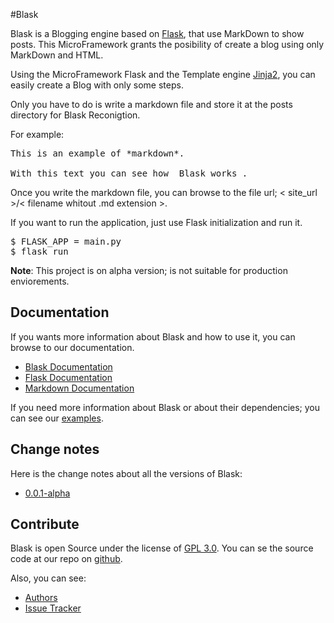 #Blask

Blask is a Blogging engine based on [Flask](http://flask.pocoo.org/), that use MarkDown to show posts. This MicroFramework grants the posibility of create a blog using only MarkDown and HTML.

Using the MicroFramework Flask and the Template engine [Jinja2](http://jinja.pocoo.org/), you can easily create a Blog with only some steps.

Only you have to do is write a markdown file and store it at the posts directory for Blask Reconigtion.

For example:

<pre>
This is an example of *markdown*.

With this text you can see how _Blask works_.
</pre>

Once you write the markdown file, you can browse to the file url; < site_url >/< filename whitout .md extension >.

If you want to run the application, just use Flask initialization and run it.

<pre>
$ FLASK_APP = main.py
$ flask run
</pre>

**Note**: This project is on alpha version; is not suitable for production enviorements.

## Documentation

If you wants more information about Blask and how to use it, you can browse to our documentation.

* [Blask Documentation](/docs)
* [Flask Documentation](http://flask.pocoo.org/docs/0.12/)
* [Markdown Documentation](https://daringfireball.net/projects/markdown/syntax)

If you need more information about Blask or about their dependencies; you can see our [examples](/examples).

## Change notes

Here is the change notes about all the versions of Blask:

* [0.0.1-alpha](/0.0.1-alpha)

## Contribute

Blask is open Source under the license of [GPL 3.0](https://www.gnu.org/licenses/gpl-3.0.en.html). You can se the source code at our repo on [github](https://github.com/zerasul/blask).

Also, you can see:

* [Authors](/https://github.com/zerasul/blask/graphs/contributors)
* [Issue Tracker](https://github.com/zerasul/blask/issues)








